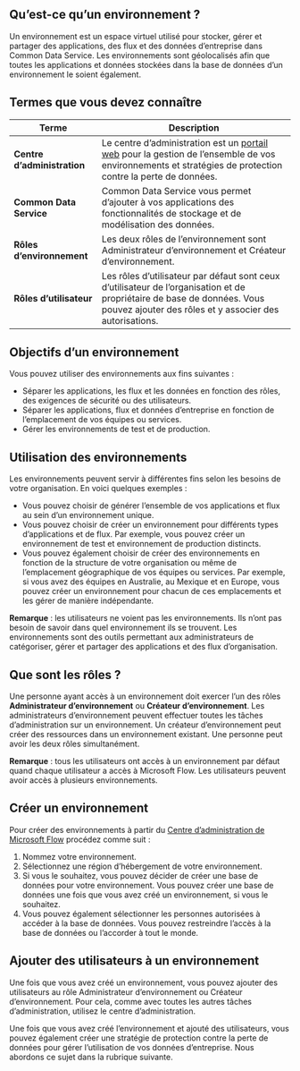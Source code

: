 ## <a name="what-is-an-environment"></a>Qu’est-ce qu’un environnement ?
Un environnement est un espace virtuel utilisé pour stocker, gérer et partager des applications, des flux et des données d’entreprise dans Common Data Service. Les environnements sont géolocalisés afin que toutes les applications et données stockées dans la base de données d’un environnement le soient également.  

## <a name="terms-you-should-get-familiar-with"></a>Termes que vous devez connaître
| **Terme** | **Description** |
| --- | --- |
| **Centre d’administration** |Le centre d’administration est un [portail web](https://admin.flow.microsoft.com) pour la gestion de l’ensemble de vos environnements et stratégies de protection contre la perte de données. |
| **Common Data Service** |Common Data Service vous permet d’ajouter à vos applications des fonctionnalités de stockage et de modélisation des données. |
| **Rôles d’environnement** |Les deux rôles de l’environnement sont Administrateur d’environnement et Créateur d’environnement. |
| **Rôles d’utilisateur** |Les rôles d’utilisateur par défaut sont ceux d’utilisateur de l’organisation et de propriétaire de base de données. Vous pouvez ajouter des rôles et y associer des autorisations. |

## <a name="purposes-for-an-environment"></a>Objectifs d’un environnement
Vous pouvez utiliser des environnements aux fins suivantes :  

* Séparer les applications, les flux et les données en fonction des rôles, des exigences de sécurité ou des utilisateurs.  
* Séparer les applications, flux et données d’entreprise en fonction de l’emplacement de vos équipes ou services.
* Gérer les environnements de test et de production.  

## <a name="how-to-use-environments"></a>Utilisation des environnements
Les environnements peuvent servir à différentes fins selon les besoins de votre organisation. En voici quelques exemples :  

* Vous pouvez choisir de générer l’ensemble de vos applications et flux au sein d’un environnement unique. 
* Vous pouvez choisir de créer un environnement pour différents types d’applications et de flux. Par exemple, vous pouvez créer un environnement de test et environnement de production distincts.  
* Vous pouvez également choisir de créer des environnements en fonction de la structure de votre organisation ou même de l’emplacement géographique de vos équipes ou services. Par exemple, si vous avez des équipes en Australie, au Mexique et en Europe, vous pouvez créer un environnement pour chacun de ces emplacements et les gérer de manière indépendante.  

**Remarque** : les utilisateurs ne voient pas les environnements. Ils n’ont pas besoin de savoir dans quel environnement ils se trouvent. Les environnements sont des outils permettant aux administrateurs de catégoriser, gérer et partager des applications et des flux d’organisation.  

## <a name="what-are-roles"></a>Que sont les rôles ?
Une personne ayant accès à un environnement doit exercer l’un des rôles **Administrateur d’environnement** ou **Créateur d’environnement**. Les administrateurs d’environnement peuvent effectuer toutes les tâches d’administration sur un environnement. Un créateur d’environnement peut créer des ressources dans un environnement existant. Une personne peut avoir les deux rôles simultanément.  

**Remarque** : tous les utilisateurs ont accès à un environnement par défaut quand chaque utilisateur a accès à Microsoft Flow. Les utilisateurs peuvent avoir accès à plusieurs environnements.  

## <a name="create-an-environment"></a>Créer un environnement
Pour créer des environnements à partir du [Centre d’administration de Microsoft Flow](https://admin.flow.microsoft.com) procédez comme suit :  

1. Nommez votre environnement.
2. Sélectionnez une région d’hébergement de votre environnement.
3. Si vous le souhaitez, vous pouvez décider de créer une base de données pour votre environnement. Vous pouvez créer une base de données une fois que vous avez créé un environnement, si vous le souhaitez.
4. Vous pouvez également sélectionner les personnes autorisées à accéder à la base de données. Vous pouvez restreindre l’accès à la base de données ou l’accorder à tout le monde. 

## <a name="add-users-to-an-environment"></a>Ajouter des utilisateurs à un environnement
Une fois que vous avez créé un environnement, vous pouvez ajouter des utilisateurs au rôle Administrateur d’environnement ou Créateur d’environnement. Pour cela, comme avec toutes les autres tâches d’administration, utilisez le centre d’administration.  

Une fois que vous avez créé l’environnement et ajouté des utilisateurs, vous pouvez également créer une stratégie de protection contre la perte de données pour gérer l’utilisation de vos données d’entreprise. Nous abordons ce sujet dans la rubrique suivante. 


